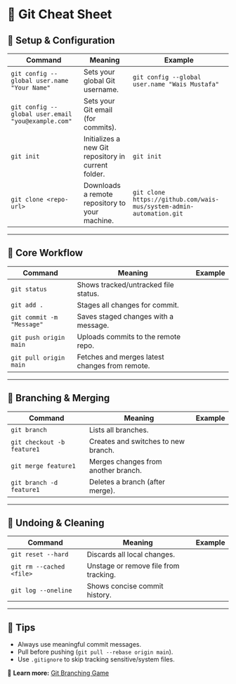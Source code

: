 # 🧩 Git Cheat Sheet

## 🔧 Setup & Configuration
| Command | Meaning | Example |
|----------|----------|---------|
| `git config --global user.name "Your Name"` | Sets your global Git username. | `git config --global user.name "Wais Mustafa"` |
| `git config --global user.email "you@example.com"` | Sets your Git email (for commits). |  |
| `git init` | Initializes a new Git repository in current folder. | `git init` |
| `git clone <repo-url>` | Downloads a remote repository to your machine. | `git clone https://github.com/wais-mus/system-admin-automation.git` |

---

## 🧱 Core Workflow
| Command | Meaning | Example |
|----------|----------|---------|
| `git status` | Shows tracked/untracked file status. |  |
| `git add .` | Stages all changes for commit. |  |
| `git commit -m "Message"` | Saves staged changes with a message. |  |
| `git push origin main` | Uploads commits to the remote repo. |  |
| `git pull origin main` | Fetches and merges latest changes from remote. |  |

---

## 🌿 Branching & Merging
| Command | Meaning | Example |
|----------|----------|---------|
| `git branch` | Lists all branches. |  |
| `git checkout -b feature1` | Creates and switches to new branch. |  |
| `git merge feature1` | Merges changes from another branch. |  |
| `git branch -d feature1` | Deletes a branch (after merge). |  |

---

## 🧰 Undoing & Cleaning
| Command | Meaning | Example |
|----------|----------|---------|
| `git reset --hard` | Discards all local changes. |  |
| `git rm --cached <file>` | Unstage or remove file from tracking. |  |
| `git log --oneline` | Shows concise commit history. |  |

---

## 🧠 Tips
- Always use meaningful commit messages.  
- Pull before pushing (`git pull --rebase origin main`).  
- Use `.gitignore` to skip tracking sensitive/system files.  

📘 **Learn more:** [Git Branching Game](https://learngitbranching.js.org)
